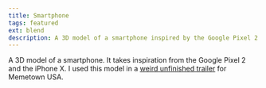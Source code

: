 ```yaml
---
title: Smartphone
tags: featured
ext: blend
description: A 3D model of a smartphone inspired by the Google Pixel 2 and the iPhone X.
---
```

A 3D model of a smartphone. It takes inspiration from the Google Pixel 2 and the iPhone X.
I used this model in a [weird unfinished trailer](https://www.youtube.com/watch?v=e-dumtMiuHs) for Memetown USA.